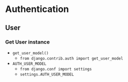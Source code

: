 # Authentication

## User

### Get User instance

- `get_user_model()`
  - `from django.contrib.auth import get_user_model`
- `AUTH_USER_MODEL`
  - `from django.conf import settings`
  - `settings.AUTH_USER_MODEL`
  